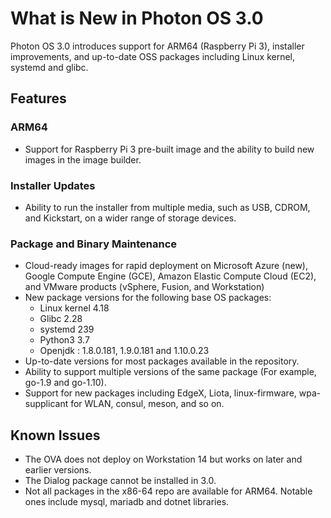 # What is New in Photon OS 3.0

Photon OS 3.0 introduces support for ARM64 (Raspberry Pi 3), installer improvements, and up-to-date OSS packages including Linux kernel, systemd and glibc. 

## Features

### ARM64

- Support for Raspberry Pi 3 pre-built image and the ability to build new images in the image builder.

### Installer Updates

- Ability to run the installer from multiple media, such as USB, CDROM, and Kickstart, on a wider range of storage devices.

### Package and Binary Maintenance

- Cloud-ready images for rapid deployment on Microsoft Azure (new), Google Compute Engine (GCE), Amazon Elastic Compute Cloud (EC2), and VMware products (vSphere, Fusion, and Workstation)
- New package versions for the following base OS packages:
    - Linux kernel 4.18
    - Glibc 2.28
    - systemd 239
    - Python3 3.7
    - Openjdk : 1.8.0.181, 1.9.0.181 and 1.10.0.23
- Up-to-date versions for most packages available in the repository.
- Ability to support multiple versions of the same package (For example, go-1.9 and go-1.10).
- Support for new packages including EdgeX, Liota, linux-firmware, wpa-supplicant for WLAN, consul, meson, and so on.


## Known Issues

- The OVA does not deploy on Workstation 14 but works on later and earlier versions.
- The Dialog package cannot be installed in 3.0.
- Not all packages in the x86-64 repo are available for ARM64. Notable ones include mysql, mariadb and dotnet libraries.